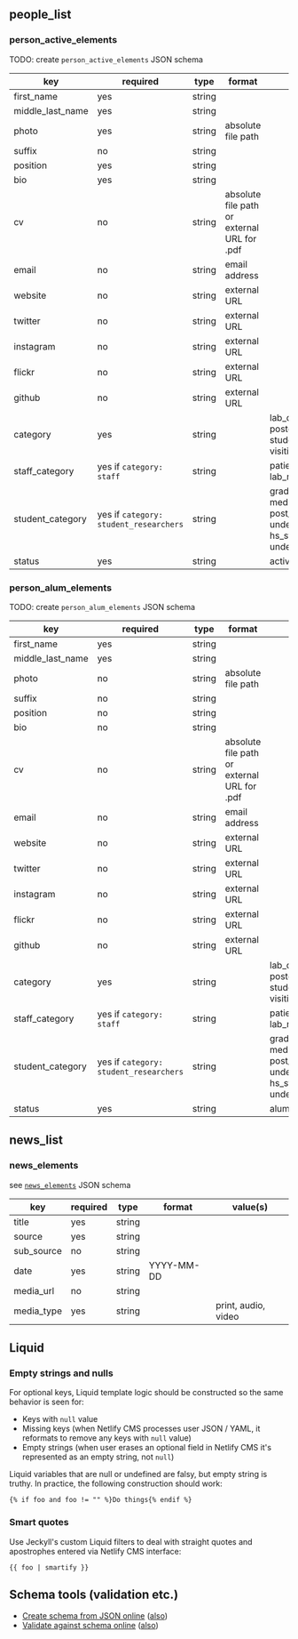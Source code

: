 ## people_list

### person_active_elements

TODO: create `person_active_elements` JSON schema

key | required | type | format | value(s)
--- | --- | --- | --- | ---
first_name | yes | string ||
middle_last_name | yes | string ||
photo | yes | string | absolute file path |
suffix | no | string ||
position | yes | string ||
bio | yes | string ||
cv | no | string | absolute file path or external URL for .pdf |
email | no | string | email address |
website | no | string | external URL |
twitter | no | string | external URL |
instagram | no | string | external URL |
flickr | no | string | external URL |
github | no | string | external URL |
category | yes | string || lab_director, staff, postdoctoral_researchers, student_researchers, visiting_researchers
staff_category | yes if `category: staff` | string || patient_coordinators, lab_managers
student_category | yes if `category: student_researchers` | string || graduate_students, medical_students, post_baccalaureate_students, undergraduate_students, hs_students, undergraduate_or_hs_students
status | yes | string || active

### person_alum_elements

TODO: create `person_alum_elements` JSON schema

key | required | type | format | value(s)
--- | --- | --- | --- | ---
first_name | yes | string ||
middle_last_name | yes | string ||
photo | no | string | absolute file path |
suffix | no | string ||
position | no | string ||
bio | no | string ||
cv | no | string | absolute file path or external URL for .pdf |
email | no | string | email address |
website | no | string | external URL |
twitter | no | string | external URL |
instagram | no | string | external URL |
flickr | no | string | external URL |
github | no | string | external URL |
category | yes | string || lab_director, staff, postdoctoral_researchers, student_researchers, visiting_researchers
staff_category | yes if `category: staff` | string || patient_coordinators, lab_managers
student_category | yes if `category: student_researchers` | string || graduate_students, medical_students, post_baccalaureate_students, undergraduate_students, hs_students, undergraduate_or_hs_students
status | yes | string || alum

## news_list

### news_elements

see [`news_elements`](../_data/schemas/news.json) JSON schema

key | required | type | format | value(s)
--- | --- | --- | --- | ---
title | yes | string ||
source | yes | string ||
sub_source | no | string ||
date | yes | string | YYYY-MM-DD |
media_url | no | string ||
media_type | yes | string || print, audio, video

## Liquid

### Empty strings and nulls

For optional keys, Liquid template logic should be constructed so the same behavior is seen for:

- Keys with `null` value
- Missing keys (when Netlify CMS processes user JSON / YAML, it reformats to remove any keys with `null` value)
- Empty strings (when user erases an optional field in Netlify CMS it's represented as an empty string, not `null`)

Liquid variables that are null or undefined are falsy, but empty string is truthy. In practice, the following construction should work:

```
{% if foo and foo != "" %}Do things{% endif %}
```

### Smart quotes

Use Jeckyll's custom Liquid filters to deal with straight quotes and apostrophes entered via Netlify CMS interface:

```
{{ foo | smartify }}
```

## Schema tools (validation etc.)

- [Create schema from JSON online](https://app.quicktype.io/) ([also](https://www.jsonschema.net/))
- [Validate against schema online](https://www.jsonschemavalidator.net/) ([also](https://jsonschemalint.com/#/version/draft-06/markup/json))
